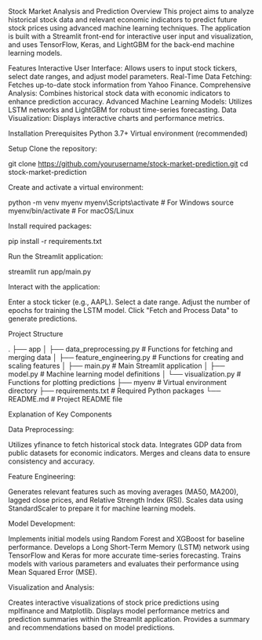 Stock Market Analysis and Prediction
Overview
This project aims to analyze historical stock data and relevant economic indicators to predict future stock prices using advanced machine learning techniques. The application is built with a Streamlit front-end for interactive user input and visualization, and uses TensorFlow, Keras, and LightGBM for the back-end machine learning models.

Features
Interactive User Interface: Allows users to input stock tickers, select date ranges, and adjust model parameters.
Real-Time Data Fetching: Fetches up-to-date stock information from Yahoo Finance.
Comprehensive Analysis: Combines historical stock data with economic indicators to enhance prediction accuracy.
Advanced Machine Learning Models: Utilizes LSTM networks and LightGBM for robust time-series forecasting.
Data Visualization: Displays interactive charts and performance metrics.

Installation
Prerequisites
Python 3.7+
Virtual environment (recommended)

Setup
Clone the repository:

git clone https://github.com/yourusername/stock-market-prediction.git
cd stock-market-prediction

Create and activate a virtual environment:

python -m venv myenv
myenv\Scripts\activate   # For Windows
source myenv/bin/activate  # For macOS/Linux

Install required packages:

pip install -r requirements.txt


Run the Streamlit application:

streamlit run app/main.py

Interact with the application:

Enter a stock ticker (e.g., AAPL).
Select a date range.
Adjust the number of epochs for training the LSTM model.
Click "Fetch and Process Data" to generate predictions.

Project Structure

.
├── app
│   ├── data_preprocessing.py   # Functions for fetching and merging data
│   ├── feature_engineering.py  # Functions for creating and scaling features
│   ├── main.py                 # Main Streamlit application
│   ├── model.py                # Machine learning model definitions
│   └── visualization.py        # Functions for plotting predictions
├── myenv                       # Virtual environment directory
├── requirements.txt            # Required Python packages
└── README.md                   # Project README file

Explanation of Key Components

Data Preprocessing:

Utilizes yfinance to fetch historical stock data.
Integrates GDP data from public datasets for economic indicators.
Merges and cleans data to ensure consistency and accuracy.

Feature Engineering:

Generates relevant features such as moving averages (MA50, MA200), lagged close prices, and Relative Strength Index (RSI).
Scales data using StandardScaler to prepare it for machine learning models.

Model Development:

Implements initial models using Random Forest and XGBoost for baseline performance.
Develops a Long Short-Term Memory (LSTM) network using TensorFlow and Keras for more accurate time-series forecasting.
Trains models with various parameters and evaluates their performance using Mean Squared Error (MSE).

Visualization and Analysis:

Creates interactive visualizations of stock price predictions using mplfinance and Matplotlib.
Displays model performance metrics and prediction summaries within the Streamlit application.
Provides a summary and recommendations based on model predictions.
